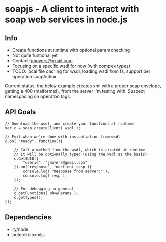 # soapjs - A client to interact with soap web services in node.js

Info
----------

* Create functions at runtime with optional param checking
* Not quite funtional yet
* Contact: jmoyers@gmail.com
* Focusing on a specific wsdl for now (with complex types)
* TODO: local file caching for wsdl, loading wsdl from fs, support per operation soapAction

Current status: the below example creates xml with a proper soap envelope, getting a 400 (malformed), from the server I'm testing with. Suspect namespacing on operation tags.


API Goals
----------

    // Download the wsdl, and create your functions at runtime
    var c = soap.createClient( wsdl );

    // Emit when we're done with instantiation from wsdl
    c.on( "ready", function(){
    
        // Call a method from the wsdl, which is created at runtime
        // It will be optionally typed (using the wsdl as the basis)
        c.GetSUID({
            "userid": "jmoyers@gmail.com"
        }).on("response", function( resp ){
            console.log( "Response from server:" );
            console.log( resp );
        });
    
        // For debugging in general
        c.getFunctions( showParams );
        c.getTypes();
    });

Dependencies
-------------

* ry/node
* polotek/libxmljs
